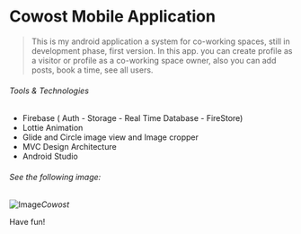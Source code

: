 # Cowost Mobile Application

> This is my android application a system for co-working spaces, still in development phase, first version.
In this app. you can create profile as a visitor or profile as a co-working space owner, also you can add posts, book a time, see all users.

###### Tools & Technologies

* Firebase ( Auth - Storage - Real Time Database - FireStore)
* Lottie Animation
* Glide and Circle image view and Image cropper
* MVC Design Architecture
* Android Studio

###### See the following image: 

![Image](https://github.com/TawfikYasser/Project-Guidance/blob/main/Mobile%20Applications/Intermediate/Cowost%20Project/Home-Page-Cowost.png)*Cowost*

Have fun!


